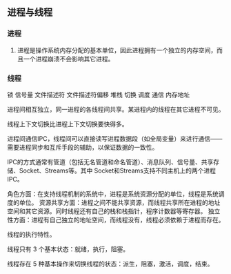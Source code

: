 ## 进程与线程

### 进程
1. 进程是操作系统内存分配的基本单位，因此进程拥有一个独立的内存空间，而且一个进程崩溃不会影响其它进程。



### 线程



锁 信号量 文件描述符 文件描述符偏移 堆栈  切换  调度 通信  内存地址

进程间相互独立，同一进程的各线程间共享。某进程内的线程在其它进程不可见。

线程上下文切换比进程上下文切换要快得多。

进程间通信IPC，线程间可以直接读写进程数据段（如全局变量）来进行通信——需要进程同步和互斥手段的辅助，以保证数据的一致性。

IPC的方式通常有管道（包括无名管道和命名管道）、消息队列、信号量、共享存储、Socket、Streams等。其中 Socket和Streams支持不同主机上的两个进程IPC。

角色方面：在支持线程机制的系统中，进程是系统资源分配的单位，线程是系统调度的单位。
资源共享方面：进程之间不能共享资源，而线程共享所在进程的地址空间和其它资源。同时线程还有自己的栈和栈指针，程序计数器等寄存器。
独立性方面：进程有自己独立的地址空间，而线程没有，线程必须依赖于进程而存在。

线程的执行特性。

线程只有 3 个基本状态：就绪，执行，阻塞。

线程存在 5 种基本操作来切换线程的状态：派生，阻塞，激活，调度，结束。


